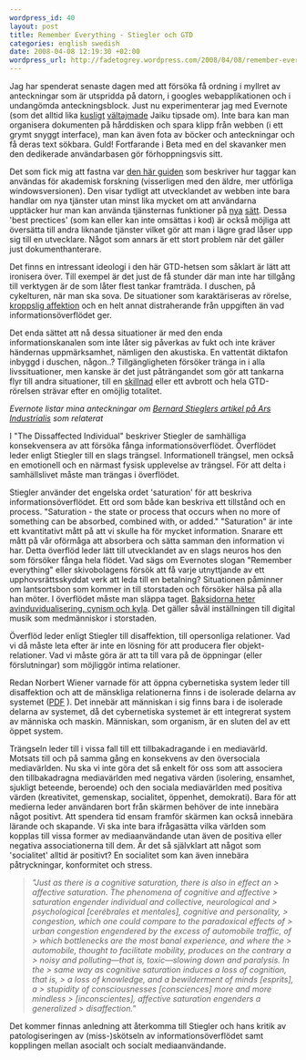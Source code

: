 ```yaml
--- 
wordpress_id: 40 
layout: post
title: Remember Everything - Stiegler och GTD 
categories: english swedish 
date: 2008-04-08 12:19:30 +02:00 
wordpress_url: http://fadetogrey.wordpress.com/2008/04/08/remember-everything-stiegler-och-gtd/
---
```


Jag har spenderat senaste dagen med att försöka få ordning i myllret av anteckningar som är utspridda på datorn, i googles webapplikationen och i undangömda anteckningsblock. Just nu experimenterar jag med Evernote (som det alltid lika [kusligt](http://olof.m.jaiku.com/presence/29598927 "kusligt") [vältajmade](http://erik.jaiku.com/presence/31094376 "vältajmade") Jaiku tipsade om). Inte bara kan man organisera dokumenten på hårddisken och spara klipp från webben (i ett grymt snyggt interface), man kan även fota av böcker och anteckningar och få deras text sökbara. Guld! Fortfarande i Beta med en del skavanker men den dedikerade användarbasen gör förhoppningsvis sitt.


Det som fick mig att fastna var [den här guiden](http://gtdwannabe.com/2006/04/using-evernote-for-academic-research/ "den här guiden") som beskriver hur taggar kan användas för akademisk forskning (visserligen med den äldre, mer utförliga windowsversionen). Den visar tydligt att utvecklandet av webben inte bara handlar om nya tjänster utan minst lika mycket om att användarna upptäcker hur man kan använda tjänsternas funktioner på [nya](http://konstochvanligasaker.se/altruism/ "nya") [sätt](http://0xdb.org/ "sätt"). Dessa 'best prectices' (som kan eller kan inte omsättas i kod) är också möjliga att översätta till andra liknande tjänster vilket gör att man i lägre grad låser upp sig till en utvecklare. Något som annars är ett stort problem när det gäller just dokumenthanterare.

Det finns en intressant ideologi i den här GTD-hetsen som såklart är lätt att ironisera över. Till exempel är det just de få stunder där man inte har tillgång till verktygen är de som låter flest tankar framträda. I duschen, på cykelturen, när man ska sova. De situationer som karaktäriseras av rörelse, [kroppslig affektion](http://www.thephilosophynet.com/spinoza.htm "kroppslig affektion") och en helt annat distraherande från uppgiften än vad informationsöverflödet ger.

Det enda sättet att nå dessa situationer är med den enda informationskanalen som inte låter sig påverkas av fukt och inte kräver händernas uppmärksamhet, nämligen den akustiska. En vattentät diktafon inbyggd i duschen, någon..? Tillgängligheten försöker tränga in i alla livssituationer, men kanske är det just påträngandet som gör att tankarna flyr till andra situationer, till en [skillnad](http://diekehre.wordpress.com/2007/11/27/derrida-redogorelse-for-ett-flyktigt-mote/ "skillnad") eller ett avbrott och hela GTD-rörelsen strävar efter en omöjlig totalitet.

*Evernote listar mina anteckningar om [Bernard Stieglers artikel på Ars Industrialis](http://www.arsindustrialis.org/Members/pcrogan/disaffectedindividual "Bernard Stieglers artikel på Ars Industrialis") som relaterat*

I "The Dissaffected Individual" beskriver Stiegler de samhälliga konsekvensera av att försöka fånga informationsöverflödet. Överflödet leder enligt Stiegler till en slags trängsel. Informationell trängsel, men också en emotionell och en närmast fysisk upplevelse av trängsel. För att delta i samhällslivet måste man trängas i överflödet.

Stiegler använder det engelska ordet 'saturation' för att beskriva informationsöverflödet. Ett ord som både kan beskriva ett tillstånd och en process. "Saturation - the state or process that occurs when no more of something can be absorbed, combined with, or added." "Saturation" är inte ett kvantitativt mått på att vi skulle ha för mycket information. Snarare ett mått på vår oförmåga att absorbera och sätta samman den information vi har. Detta överflöd leder lätt till utvecklandet av en slags neuros hos den som försöker fånga hela flödet. Vad sägs om Evernotes slogan "Remember everything" eller skivobolagens försök att få varje utnyttjande av ett upphovsrättsskyddat verk att leda till en betalning? Situationen påminner om lantsortsbon som kommer in till storstaden och försöker hälsa på alla han möter. I överflödet måste man släppa taget. [Baksidorna heter avinduvidualisering, cynism och kyla](http://ickevald.net/perherngren/simmel.htm "Baksidorna heter avinduvidualisering, cynism och kyla"). Det gäller såväl inställningen till digital musik som medmänniskor i storstaden.

Överflöd leder enligt Stiegler till disaffektion, till opersonliga relationer. Vad vi då måste leta efter är inte en lösning för att producera fler objekt-relationer. Vad vi måste göra är att ta till vara på de öppningar (eller förslutningar) som möjliggör intima relationer. 

Redan Norbert Wiener varnade för att öppna cybernetiska system leder till disaffektion och att de mänskliga relationerna finns i de isolerade delarna av systemet ([PDF](http://www.waag.org/download/16813 "PDF") ). Det innebär att människan i sig finns bara i de isolerade delarna av systemet, då det cybernetiska systemet är ett integrerat system av människa och maskin. Människan, som organism, är en sluten del av ett öppet system.

Trängseln leder till i vissa fall till ett tillbakadragande i en mediavärld. Motsats till och på samma gång en konsekvens av den översociala mediavärlden. Nu ska vi inte göra det så enkelt för oss som att associera den tillbakadragna mediavärlden med negativa värden (isolering, ensamhet, sjukligt beteende, beroende) och den sociala mediavärlden med positiva värden (kreativitet, gemenskap, socialitet, öppenhet, demokrati). Bara för att medierna leder användaren bort från skärmen behöver de inte innebära något positivt. Att spendera tid ensam framför skärmen kan också innebära lärande och skapande. Vi ska inte bara ifrågasätta vilka världen som kopplas till vissa former av mediaanvändande utan även de positiva eller negativa associationerna till dem. Är det så självklart att något som 'socialitet' alltid är positivt? En socialitet som kan även innebära påtryckningar, konformitet och stress.


> *"Just as there is a cognitive saturation, there is also in effect an > affective saturation. The phenomena of cognitive and affective > saturation engender individual and collective, neurological and > psychological [cerébrales et mentales], cognitive and personality, > congestion, which one could compare to the paradoxical effects of > urban congestion engendered by the excess of automobile traffic, of > which bottlenecks are the most banal experience, and where the > automobile, thought to facilitate mobility, produces on the contrary a > noisy and polluting—that is, toxic—slowing down and paralysis. In the > same way as cognitive saturation induces a loss of cognition, that is, > a loss of knowledge, and a bewilderment of minds [esprits], a > stupidity of consciousnesses [consciences] more and more mindless > [inconscientes], affective saturation engenders a generalized > disaffection."*

Det kommer finnas anledning att återkomma till Stiegler och hans kritik av patologiseringen av (miss-)skötseln av informationsöverflödet samt kopplingen mellan asocialt och socialt mediaanvändande.








